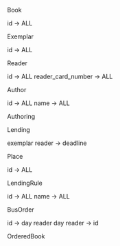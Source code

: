Book

id -> ALL

Exemplar

id -> ALL

Reader

id -> ALL
reader_card_number -> ALL

Author

id -> ALL
name -> ALL

Authoring


Lending

exemplar reader -> deadline

Place

id -> ALL

LendingRule

id -> ALL
name -> ALL

BusOrder

id -> day reader
day reader -> id

OrderedBook
